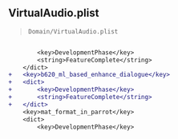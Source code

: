 ## VirtualAudio.plist

> `Domain/VirtualAudio.plist`

```diff

 		<key>DevelopmentPhase</key>
 		<string>FeatureComplete</string>
 	</dict>
+	<key>b620_ml_based_enhance_dialogue</key>
+	<dict>
+		<key>DevelopmentPhase</key>
+		<string>FeatureComplete</string>
+	</dict>
 	<key>mat_format_in_parrot</key>
 	<dict>
 		<key>DevelopmentPhase</key>

```
